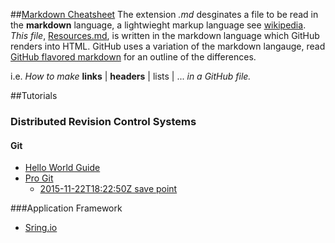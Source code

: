 ##[Markdown Cheatsheet](https://github.com/adam-p/markdown-here/wiki/Markdown-Cheatsheet)
The extension *.md* desginates a file to be read in the **markdown** language, a lightwieght markup language see [wikipedia](https://en.wikipedia.org/wiki/Markdown). *This file*, [Resources.md](https://github.com/PersonaErazed/hello-world/blob/master/Resources.md), is written in the markdown language which GitHub renders into HTML. GitHub uses a variation of the markdown langauge, read [GitHub flavored markdown](https://help.github.com/articles/github-flavored-markdown/) for an outline of the differences.

i.e. *How to make* **links** | **headers** | lists | ... *in a GitHub file.*


##Tutorials

### Distributed Revision Control Systems
#### Git
- [Hello World Guide](http://guides.github.com/activities/hello-world)
- [Pro Git](https://git-scm.com/book/en/v2)
  - [2015-11-22T18:22:50Z save point](https://git-scm.com/book/en/v2/Git-Basics-Getting-a-Git-Repository)

###Application Framework
- [Sring.io](http://spring.io/guides/tutorials/bookmarks/)
